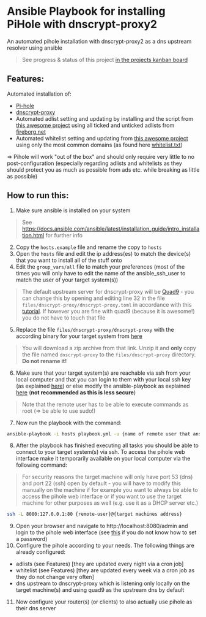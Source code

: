# Ansible Playbook for installing PiHole with dnscrypt-proxy2
An automated pihole installation with dnscrypt-proxy2 as a dns upstream resolver using ansible

> See progress & status of this project [in the projects kanban board](https://github.com/art-r/ansible_dnscrypt_pihole/projects/1)

## Features:
Automated installation of:
- [Pi-hole](https://github.com/pi-hole/pi-hole)
- [dnscrypt-proxy](https://github.com/DNSCrypt/dnscrypt-proxy)
- Automated adlist setting and updating by installing and the script from [this awesome project](https://github.com/jacklul/pihole-updatelists) using all ticked and unticked adlists from [fireborg.net](https://firebog.net/)
- Automated whitelist setting and updating from [this awesome project](https://github.com/anudeepND/whitelist) using only the most common domains (as found here [whitelist.txt](https://raw.githubusercontent.com/anudeepND/whitelist/master/domains/whitelist.txt))

=> Pihole will work "out of the box" and should only require very little to no post-configuration (especially regarding adlists and whitelists as they should protect you as much as possible from ads etc. while breaking as little as possible)

## How to run this:
1. Make sure ansible is installed on your system
> See https://docs.ansible.com/ansible/latest/installation_guide/intro_installation.html for further info
2. Copy the `hosts.example` file and rename the copy to `hosts`
3. Open the `hosts` file and edit the ip address(es) to match the device(s) that you want to install all of the stuff onto
4. Edit the `group_vars/all` file to match your preferences (most of the times you will only have to edit the name of the ansible_ssh_user to match the user of your target system(s))
> The default upstream server for dnscrypt-proxy will be [Quad9](https://www.quad9.net/) - you can change this by opening and editing line 32 in the file `files/dnscrypt-proxy/dnscrypt-proxy.toml` in accordance with this [tutorial](https://github.com/DNSCrypt/dnscrypt-proxy/wiki/Configuration-Sources). If however you are fine with quad9 (because it is awesome!) you do not have to touch that file
5. Replace the file `files/dnscrypt-proxy/dnscrypt-proxy` with the according binary for your target system from [here](https://github.com/DNSCrypt/dnscrypt-proxy/releases/latest)
> You will download a zip archive from that link. Unzip it and **only** copy the file named `dnscrypt-proxy` to the `files/dnscrypt-proxy` directory. **Do not rename it!**
6. Make sure that your target system(s) are reachable via ssh from your local computer and that you can login to them with your local ssh key (as explained [here](https://serverpilot.io/docs/how-to-use-ssh-public-key-authentication/)) or else modify the ansible-playbook as explained [here](https://docs.ansible.com/ansible/latest/user_guide/connection_details.html#) (**not recommended as this is less secure**)
> Note that the remote user has to be able to execute commands as root (=> be able to use sudo!)
7. Now run the playbook with the command:
```bash
ansible-playbook -i hosts playbook.yml -u {name of remote user that ansible should use}
```
8. After the playbook has finished executing all tasks you should be able to connect to your target system(s) via ssh. To access the pihole web interface make it temporarily available on your local computer via the following command:
> For security reasons the target machine will only have port 53 (dns) and port 22 (ssh) open by default - you will have to modify this manually on the machine if for example you want to always be able to access the pihole web interface or if you want to use the target machine for other purposes as well (e.g. use it as a DHCP server etc.)
```bash
ssh -L 8080:127.0.0.1:80 {remote-user}@{target machines address}
```
9. Open your browser and navigate to http://localhost:8080/admin and login to the pihole web interface (see [this](https://discourse.pi-hole.net/t/how-do-i-set-or-reset-the-web-interface-password/1328) if you do not know how to set a password)
10. Configure the pihole according to your needs. The following things are already configured:
- adlists (see Features) [they are updated every night via a cron job]
- whitelist (see Features) [they are updated every week via a cron job as they do not change very often]
- dns upstream to dnscrypt-proxy which is listening only locally on the target machine(s) and using quad9 as the upstream dns by default
11. Now configure your router(s) (or clients) to also actually use pihole as their dns server
